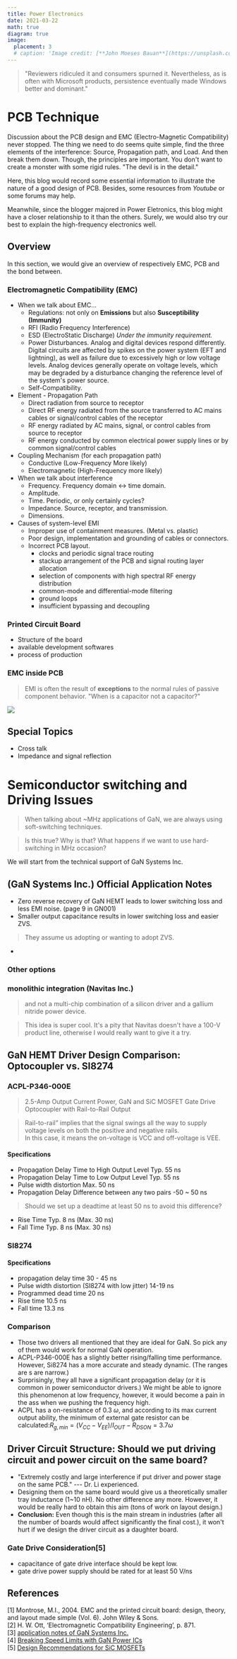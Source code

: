 ```yaml
---
title: Power Electronics
date: 2021-03-22
math: true
diagram: true
image:
  placement: 3
  # caption: 'Image credit: [**John Moeses Bauan**](https://unsplash.com/photos/OGZtQF8iC0g)'
---
```

> "Reviewers ridiculed it and consumers spurned it. Nevertheless, as is often with Microsoft products, persistence eventually made Windows better and dominant."
# PCB Technique
Discussion about the PCB design and EMC (Electro-Magnetic Compatibility) never stopped. The thing we need to do seems quite simple, find the three elements of the interference: Source, Propagation path, and Load. And then break them down. Though, the principles are important. You don't want to create a monster with some rigid rules. "The devil is in the detail."

Here, this blog would record some essential information to illustrate the nature of a good design of PCB. Besides, some resources from *Youtube* or some forums may help. 

Meanwhile, since the blogger majored in Power Eletronics, this blog might have a closer relationship to it than the others. Surely, we would also try our best to explain the high-frequency electronics well.

## Overview
In this section, we would give an overview of respectively EMC, PCB and the bond between. 

### Electromagnetic Compatibility (EMC)
- When we talk about EMC...<br>
  - Regulations: not only on **Emissions** but also **Susceptibility (Immunity)**
  - RFI (Radio Frequency Interference)
  - ESD (ElectroStatic Discharge) *Under the immunity requirement.*
  - Power Disturbances. Analog and digital devices respond differently. Digital circuits are affected by spikes on the power system (EFT and lightning), as well as failure due to excessively high or low voltage levels. Analog devices generally operate on voltage levels, which may be degraded by a disturbance changing the reference level of the system's power source.
  - Self-Compatibility.   
- Element - Propagation Path
  - Direct radiation from source to receptor
  - Direct RF energy radiated from the source transferred to AC mains cables or signal/control cables of the receptor
  - RF energy radiated by AC mains, signal, or control cables from source to receptor
  - RF energy conducted by common electrical power supply lines or by common signal/control cables 
- Coupling Mechanism (for each propagation path)
  - Conductive (Low-Frequency More likely)
  - Electromagnetic (High-Frequency more likely)
- When we talk about interference
  - Frequency. Frequency domain <-> time domain. 
  - Amplitude.
  - Time. Periodic, or only certainly cycles?
  - Impedance. Source, receptor, and transmission. 
  - Dimensions. 
- Causes of system-level EMI
  - Improper use of containment measures. (Metal vs. plastic)
  - Poor design, implementation and grounding of cables or connectors.
  - Incorrect PCB layout. 
    - clocks and periodic signal trace routing
    - stackup arrangement of the PCB and signal routing layer allocation
    - selection of components with high spectral RF energy distribution
    - common-mode and differential-mode filtering
    - ground loops
    - insufficient bypassing and decoupling

### Printed Circuit Board
- Structure of the board
- available development softwares
- process of production

### EMC inside PCB
> EMI is often the result of **exceptions** to the normal rules of passive component behavior. "When is a capacitor not a capacitor?"
<img src = "img/2021-03-26-10-11-58.png">  

## Special Topics
- Cross talk
- Impedance and signal reflection
# Semiconductor switching and Driving Issues
> When talking about ~MHz applications of GaN, we are always using soft-switching techniques. <br>

> Is this true? Why is that? What happens if we want to use hard-switching in MHz occasion?

We will start from the technical support of GaN Systems Inc.

## (GaN Systems Inc.) Official Application Notes
- Zero reverse recovery of GaN HEMT leads to lower switching loss and less EMI noise. (page 9 in GN001)
- Smaller output capacitance results in lower switching loss and easier ZVS. 
> They assume us adopting or wanting to adopt ZVS. 
-  




### Other options

### monolithic integration (Navitas Inc.)
> and not a multi-chip combination of a silicon driver and a gallium nitride power device.  


> This idea is super cool. It's a pity that Navitas doesn't have a 100-V product line, otherwise I would really want to give it a try. 

## GaN HEMT Driver Design Comparison: Optocoupler vs. SI8274
### ACPL-P346-000E
> 2.5-Amp Output Current Power, GaN and SiC MOSFET Gate Drive Optocoupler with Rail-to-Rail Output <br>

> Rail-to-rail” implies that the signal swings all the way to supply voltage levels on both the positive and negative rails.<br>
> In this case, it means the on-voltage is VCC and off-voltage is VEE.

#### Specifications
- Propagation Delay Time to High Output Level Typ. 55 ns 
- Propagation Delay Time to Low Output Level Typ. 55 ns 
- Pulse width distortion Max. 50 ns 
- Propagation Delay Difference between any two pairs -50 ~ 50 ns 
> Should we set up a deadtime at least 50 ns to avoid this difference?  

- Rise Time Typ. 8 ns (Max. 30 ns)
- Fall Time Typ. 8 ns (Max. 30 ns)



### SI8274
 
#### Specifications
- propagation delay time 30 - 45 ns 
- Pulse width distortion (SI8274 with low jitter) 14-19 ns 
- Programmed dead time 20 ns
- Rise time 10.5 ns 
- Fall time 13.3 ns 

### Comparison
- Those two drivers all mentioned that they are ideal for GaN. So pick any of them would work for normal GaN operation. 
- ACPL-P346-000E has a slightly better rising/falling time performance. However, Si8274 has a more accurate and steady dynamic. (The ranges are s are narrow.)
- Surprisingly, they all have a significant propagation delay (or it is common in power semiconductor drivers.) We might be able to ignore this phenomenon at low frequency, however, it would become a pain in the ass when we pushing the frequency high. 
- ACPL has a on-resistance of 0.3 $\omega$, and according to its max current output ability, the minimum of external gate resistor can be calculated:$R_{g, min} = (V_{CC} - V_{EE}) / I_{OUT} - R_{DSON} = 3.7\omega$



## Driver Circuit Structure: Should we put driving circuit and power circuit on the same board?
- "Extremely costly and large interference if put driver and power stage on the same PCB." --- Dr. Li experienced. 
- Designing them on the same board would give us a theoretically smaller tray inductance (1~10 nH). No other difference any more. However, it would be really hard to obtain this aim (tons of work on layout design.) 
- **Conclusion:** Even though this is the main stream in industries (after all the number of boards would affect significantly the final cost.), it won't hurt if we design the driver circuit as a daughter board.

### Gate Drive Consideration[5]
- capacitance of gate drive interface should be kept low.
- gate drive power supply should be rated for at least 50 V/ns 






## References
[1] Montrose, M.I., 2004. EMC and the printed circuit board: design, theory, and layout made simple (Vol. 6). John Wiley & Sons.<br>
[2] H. W. Ott, ‘Electromagnetic Compatibility Engineering’, p. 871.<br>
[3] [application notes of GaN Systems Inc.](https://gansystems.com/design-center/application-notes/)<br>
[4] [Breaking Speed Limits with GaN Power ICs](https://navitassemi.com/breaking-speed-limits-with-gan-power-ics/)<br>
[5] [Design Recommendations for SiC MOSFETs](https://www.google.com/url?sa=t&rct=j&q=&esrc=s&source=web&cd=&ved=2ahUKEwjB7K_spMT0AhXej3IEHW09AzYQFnoECAIQAQ&url=https%3A%2F%2Fwww.microsemi.com%2Fdocument-portal%2Fdoc_download%2F136647-micronote-1826-microsemi-sic-mosfets-design-recommendations&usg=AOvVaw277z80u34b3XLi0y6IAzu5)<br>


